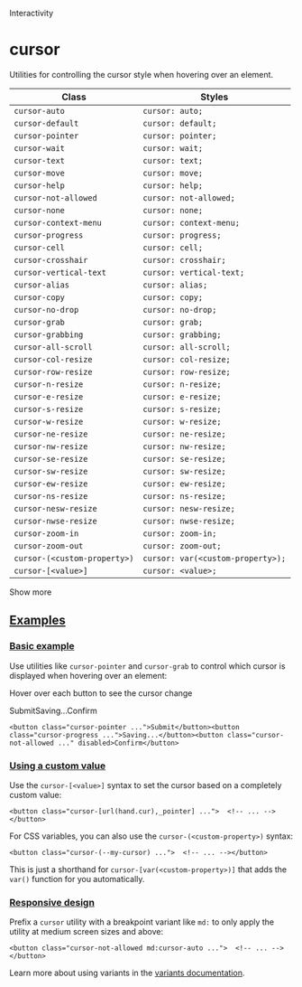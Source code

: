 Interactivity

# cursor

Utilities for controlling the cursor style when hovering over an element.

| Class                        | Styles                            |
| ---------------------------- | --------------------------------- |
| `cursor-auto`                | `cursor: auto;`                   |
| `cursor-default`             | `cursor: default;`                |
| `cursor-pointer`             | `cursor: pointer;`                |
| `cursor-wait`                | `cursor: wait;`                   |
| `cursor-text`                | `cursor: text;`                   |
| `cursor-move`                | `cursor: move;`                   |
| `cursor-help`                | `cursor: help;`                   |
| `cursor-not-allowed`         | `cursor: not-allowed;`            |
| `cursor-none`                | `cursor: none;`                   |
| `cursor-context-menu`        | `cursor: context-menu;`           |
| `cursor-progress`            | `cursor: progress;`               |
| `cursor-cell`                | `cursor: cell;`                   |
| `cursor-crosshair`           | `cursor: crosshair;`              |
| `cursor-vertical-text`       | `cursor: vertical-text;`          |
| `cursor-alias`               | `cursor: alias;`                  |
| `cursor-copy`                | `cursor: copy;`                   |
| `cursor-no-drop`             | `cursor: no-drop;`                |
| `cursor-grab`                | `cursor: grab;`                   |
| `cursor-grabbing`            | `cursor: grabbing;`               |
| `cursor-all-scroll`          | `cursor: all-scroll;`             |
| `cursor-col-resize`          | `cursor: col-resize;`             |
| `cursor-row-resize`          | `cursor: row-resize;`             |
| `cursor-n-resize`            | `cursor: n-resize;`               |
| `cursor-e-resize`            | `cursor: e-resize;`               |
| `cursor-s-resize`            | `cursor: s-resize;`               |
| `cursor-w-resize`            | `cursor: w-resize;`               |
| `cursor-ne-resize`           | `cursor: ne-resize;`              |
| `cursor-nw-resize`           | `cursor: nw-resize;`              |
| `cursor-se-resize`           | `cursor: se-resize;`              |
| `cursor-sw-resize`           | `cursor: sw-resize;`              |
| `cursor-ew-resize`           | `cursor: ew-resize;`              |
| `cursor-ns-resize`           | `cursor: ns-resize;`              |
| `cursor-nesw-resize`         | `cursor: nesw-resize;`            |
| `cursor-nwse-resize`         | `cursor: nwse-resize;`            |
| `cursor-zoom-in`             | `cursor: zoom-in;`                |
| `cursor-zoom-out`            | `cursor: zoom-out;`               |
| `cursor-(<custom-property>)` | `cursor: var(<custom-property>);` |
| `cursor-[<value>]`           | `cursor: <value>;`                |

Show more

## [Examples](#examples)

### [Basic example](#basic-example)

Use utilities like `cursor-pointer` and `cursor-grab` to control which cursor is displayed when hovering over an element:

Hover over each button to see the cursor change

SubmitSaving...Confirm

```
<button class="cursor-pointer ...">Submit</button><button class="cursor-progress ...">Saving...</button><button class="cursor-not-allowed ..." disabled>Confirm</button>
```

### [Using a custom value](#using-a-custom-value)

Use the `cursor-[<value>]` syntax to set the cursor based on a completely custom value:

```
<button class="cursor-[url(hand.cur),_pointer] ...">  <!-- ... --></button>
```

For CSS variables, you can also use the `cursor-(<custom-property>)` syntax:

```
<button class="cursor-(--my-cursor) ...">  <!-- ... --></button>
```

This is just a shorthand for `cursor-[var(<custom-property>)]` that adds the `var()` function for you automatically.

### [Responsive design](#responsive-design)

Prefix a `cursor` utility with a breakpoint variant like `md:` to only apply the utility at medium screen sizes and above:

```
<button class="cursor-not-allowed md:cursor-auto ...">  <!-- ... --></button>
```

Learn more about using variants in the [variants documentation](/docs/hover-focus-and-other-states).
